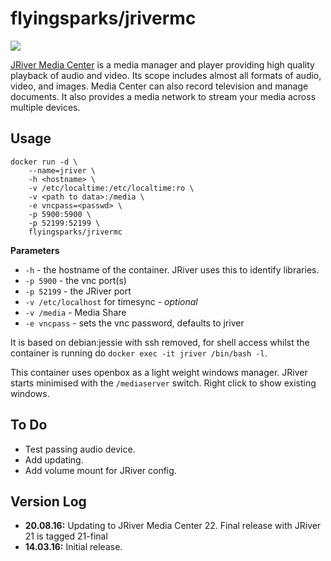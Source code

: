 # flyingsparks/jrivermc

![](https://www.jriver.com/images/header/logo.png)

[JRiver Media Center](https://www.jriver.com/) is a media manager and player providing high quality playback of audio and video. Its scope includes almost all formats of audio, video, and images. Media Center can also record television and manage documents. It also provides a media network to stream your media across multiple devices.

## Usage

```
docker run -d \
	--name=jriver \
	-h <hostname> \
	-v /etc/localtime:/etc/localtime:ro \
	-v <path to data>:/media \
	-e vncpass=<passwd> \
	-p 5900:5900 \
	-p 52199:52199 \
	flyingsparks/jrivermc
```

**Parameters**

* `-h` - the hostname of the container. JRiver uses this to identify libraries.
* `-p 5900` - the vnc port(s)
* `-p 52199` - the JRiver port
* `-v /etc/localhost` for timesync - *optional*
* `-v /media` - Media Share
* `-e vncpass` - sets the vnc password, defaults to jriver


It is based on debian:jessie with ssh removed, for shell access whilst the container is running do `docker exec -it jriver /bin/bash -l`.

This container uses openbox as a light weight windows manager. JRiver starts minimised with the `/mediaserver` switch. Right click to show existing windows.

## To Do

* Test passing audio device.
* Add updating.
* Add volume mount for JRiver config.

## Version Log

+ **20.08.16:** Updating to JRiver Media Center 22. Final release with JRiver 21 is tagged 21-final
+ **14.03.16:** Initial release. 
